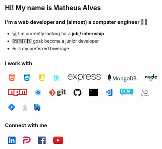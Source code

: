 ## Hi! My name is **Matheus Alves**

### I'm a web developer and (almost) a computer engineer 👨‍🎓

- 💻️ I'm currently looking for a **job / internship**
- 2️⃣0️⃣2️⃣2️⃣ goal: become a junior developer
- ☕️ is my preferred beverage

### I work with

[<img src="./src/common/images/html.png" style="height: 24px; padding: 10px; display: inline">][html]
[<img src="./src/common/images/css.png" style="height: 24px; padding: 10px; display: inline">][css]
[<img src="./src/common/images/javascript.png" style="height: 24px; padding: 10px">][javascript]
[<img src="./src/common/images/react.png" style="height: 24px; padding: 10px">][react]
[<img src="./src/common/images/express.png" style="height: 24px; padding: 10px">][express]
[<img src="./src/common/images/mongodb.svg" style="height: 24px; padding: 10px">][mongodb]
[<img src="./src/common/images/node.png" style="height: 24px; padding: 10px">][node]
[<img src="./src/common/images/npm.svg" style="height: 24px; padding: 10px">][npm]
[<img src="./src/common/images/webpack.svg" style="height: 24px; padding: 10px">][webpack]
[<img src="./src/common/images/git.svg" style="height: 24px; padding: 10px">][git]
[<img src="./src/common/images/github.svg" style="height: 24px; padding: 10px">][github]
[<img src="./src/common/images/terminal.svg" style="height: 24px; padding: 10px">][terminal]
[<img src="./src/common/images/vs-code.svg" style="height: 24px; padding: 10px">][vs-code]
[<img src="./src/common/images/bem.png" style="height: 24px; padding: 10px">][bem]
[<img src="./src/common/images/scrum.png" style="height: 24px; padding: 10px">][scrum]
[<img src="./src/common/images/jira.svg" style="height: 24px; padding: 10px">][jira]
[<img src="./src/common/images/java.png" style="height: 24px; padding: 10px">][java]
[<img src="./src/common/images/android-studio.png" style="height: 24px; padding: 10px">][android-studio]

### Connect with me

[<img src="./src/common/images/linkedin.svg" style="height: 24px; padding: 10px">][linkedin]
[<img src="./src/common/images/parler.svg" style="height: 24px; padding: 10px">][parler]
[<img src="./src/common/images/facebook.svg" style="height: 24px; padding: 10px">][facebook]
[<img src="./src/common/images/youtube.svg" style="height: 24px; padding: 10px">][youtube]

[html]: https://www.w3schools.com/html/default.asp
[css]: https://www.w3schools.com/css/default.asp
[javascript]: https://www.w3schools.com/html/default.asp
[react]: https://reactjs.org/
[express]: https://expressjs.com/pt-br/
[mongodb]: https://www.mongodb.com/
[node]: https://nodejs.org/en/
[npm]: https://www.npmjs.com/
[webpack]: https://webpack.js.org/
[git]: https://git-scm.com/
[github]: https://github.com/
[terminal]: https://ubuntu.com/tutorials/command-line-for-beginners#1-overview
[vs-code]: https://code.visualstudio.com/
[bem]: https://en.bem.info/methodology/
[scrum]: https://www.scrum.org/
[jira]: https://www.atlassian.com/br/software/jira
[java]: https://www.java.com/en/
[android-studio]: https://developer.android.com/studio?hl=pt&gclsrc=aw.ds&gclid=CjwKCAiA1uKMBhAGEiwAxzvX9343V_0TbPKa7TWIGfHwtQJwx69fJ2SwEG1N-Z_URuZfWX43w_0ZohoC11sQAvD_BwE
[linkedin]: https://www.linkedin.com/in/matheus4lves/
[parler]: https://parler.com/user/matheus4lves
[facebook]: https://www.facebook.com/profile.php?id=100003877646753
[youtube]: https://www.youtube.com/channel/UCOzFvIjNQ_h3nKWik71CTCQ